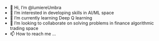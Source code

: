 - 👋 Hi, I’m @lumiereUmbra
- 👀 I’m interested in developing skills in AI/ML space 
- 🌱 I’m currently learning Deep Q learning 
- 💞️ I’m looking to collaborate on solving problems in finance algorithmic trading space 
- 📫 How to reach me ...

<!---
lumiereUmbra/lumiereUmbra is a ✨ special ✨ repository because its `README.md` (this file) appears on your GitHub profile.
You can click the Preview link to take a look at your changes.
--->
